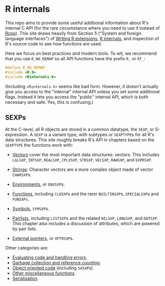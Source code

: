 # R internals

This repo aims to provide some useful additional information about R's internal C API (for the rare circumstance where you need to use it instead of [Rcpp](http://www.rcpp.org)). This site draws heavily from Section 5 ("System and foreign language interfaces") of [Writing R extensions](http://cran.r-project.org/doc/manuals/R-exts.html), [R internals](https://cran.r-project.org/doc/manuals/r-release/R-ints.html), and inspection of R's source code to see how functions are used.

Here we focus on best practices and modern tools. To wit, we recommend that you use `R_NO_REMAP` so all API functions have the prefix `R_` or `Rf_`:

```c
#define R_NO_REMAP
#include <R.h>
#include <Rinternals.h>
```

(Including `<Rinternals.h>` seems like bad form. However, it doesn't actually give you access to the "internal" internal API unless you set some additional flags. Instead it lets you access the "public" internal API, which is both necessary and safe. Yes, this is confusing.)

## SEXPs

At the C-level, all R objects are stored in a common datatype, the `SEXP`, or S-expression. A `SEXP` is a variant type, with subtypes or `SEXPTYPE`s for all R's data structures. This site roughly breaks R's API in chapters based on the `SEXPTYPE` the functions work with:

* [Vectors](vectors.md) cover the most important data structures: vectors.
  This includes `LGLSXP`, `INTSXP`, `REALSXP`, `CPLXSXP`, `STRSXP`, `VECSXP`,
  `RAWSXP`, and `EXPRSXP`.

* [Strings](strings.md): Character vectors are a more complex object made of 
  vector `CHARSXP`s.

* [Environments](environments.md), or `ENVSXP`s.

* [Functions](functions,md), including `CLOSXP`s and the rarer `BUILTINSXP`s,
  `SPECIALSXP`s and `FUNSXPs`.

* [Symbols](symbols.md), `SYMSXP`s.

* [Pairlists](pairlists.md), including `LISTSXP`s and the related
  `NILSXP`, `LANGSXP`, and `DOTSXP`. This chapter also includes a discussion
  of attributes, which are powered by pair lists.

* [External pointers](external-pointers.md), or `XPTRSXP`s.

Other categories are:

* [Evaluating code and handling errors](error-eval.md).
* [Garbage collection and reference counting](gc-rc.md).
* [Object oriented code](oo.md) (including `S4SXP`s).
* [Other miscellaneous functions](misc.md).
* [Serialisation](save-load.md).
